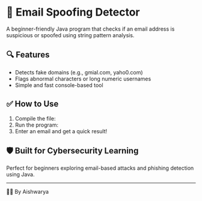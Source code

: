 # 📧 Email Spoofing Detector

A beginner-friendly Java program that checks if an email address is suspicious or spoofed using string pattern analysis.

## 🔍 Features
- Detects fake domains (e.g., gmial.com, yaho0.com)
- Flags abnormal characters or long numeric usernames
- Simple and fast console-based tool

## ✅ How to Use
1. Compile the file:
2. Run the program:
3. Enter an email and get a quick result!

## 🛡️ Built for Cybersecurity Learning
Perfect for beginners exploring email-based attacks and phishing detection using Java.

---

👩‍💻 By Aishwarya